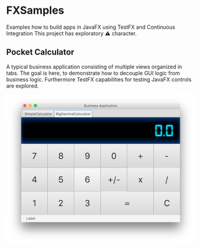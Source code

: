 # FXSamples
Examples how to build apps in JavaFX using TestFX and Continuous Integration
This project has exploratory :warning: character.

## Pocket Calculator ##
A typical business application consisting of multiple views organized in tabs.
The goal is here, to demonstrate how to decouple GUI logic from business logic. 
Furthermore TestFX capabilities for testing JavaFX controls are explored.

![Screenshot](https://github.com/Oliver-Loeffler/FXSamples/blob/master/pages/PocketCalculator.png)
